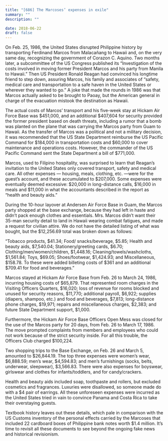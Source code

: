 ```yaml
---
title: "[686] The Marcoses’ expenses in exile"
summary: ""
description: ""

date: 2018-06-22
draft: false
---
```


On Feb. 25, 1986, the United States disrupted Philippine history by transporting Ferdinand Marcos from Malacañang to Hawaii and, on the very same day, recognizing the government of Corazon C. Aquino. Two months later, a subcommittee of the US Congress published its “Investigation of the costs involved in moving former President Marcos and his party from Manila to Hawaii.” Then US President Ronald Reagan had convinced his longtime friend to step down, assuring Marcos, his family and associates of “safety, medical care and transportation to a safe haven in the United States or wherever they wanted to go.” A joke that made the rounds in 1986 was that Marcos actually asked to be brought to Paoay, but the American general in charge of the evacuation mistook the destination as Hawaii.

The actual costs of Marcos’ transport and his five-week stay at Hickam Air Force Base was $451,000, and an additional $407,604 for security provided the former president based on death threats, including a rumor that a bomb was planted on the plane that was carrying the Marcos party from Guam to Hawaii. As the transfer of Marcos was a political and not a military decision, it was recommended that the US State Department reimburse the US Pacific Command for $184,000 in transportation costs and $60,000 to cover maintenance and operations costs. However, the commander of the US Pacific Command sent the State Department a bill of $771,000.

Marcos, used to Filipino hospitality, was surprised to learn that Reagan’s invitation to the United States only covered transport, safety and medical care. All other expenses — housing, meals, clothing, etc. —were for the guest’s account, and these accumulated to $207,000. Some expenses were eventually deemed excessive: $20,000 in long-distance calls, $16,000 in meals and $11,000 in what the accountants described in the report as “health and beauty aids.”

During the 10-hour layover at Andersen Air Force Base in Guam, the Marcos party shopped at the base exchange, because they had left in haste and didn’t pack enough clothes and essentials. Mrs. Marcos didn’t want their 35-man security detail to land in Hawaii wearing combat fatigues, and made a request for civilian attire. We do not have the detailed listing of what was bought, but the $12,256.69 total was broken down as follows:

“Tobacco products, $41.34; Food/ snacks/beverage, $5.85; Health and beauty aids, $7,540.04; Stationery/greeting cards, $6.70; Clothing/men/women/children, $1,448.16; Cleaning/towels/washcloths, $1,561.84; Toys, $69.05; Shoes/footwear, $1,424.93; and Miscellaneous, $158.78. To these were added billeting costs of $361 and an additional $709.41 for food and beverages.”

Marcos stayed at Hickam Air Force Base from Feb. 26 to March 24, 1986, incurring housing costs of $65,879. That represented room charges in the Visiting Officers Quarters, $16,020; loss of revenue for rooms blocked and unused for security reasons, $11,770; additional payroll, $6,922; supplies (diapers, shampoo, etc.) and food and beverages, $7,813; long-distance phone charges, $19,971; repairs and miscellaneous charges, $2,383; and future State Department support, $1,000.

Furthermore, the Hickam Air Force Base Officers Open Mess was closed for the use of the Marcos party for 20 days, from Feb. 26 to March 17, 1986. The move prompted complaints from members and employees who could not work because of the strict security inside. For all this trouble, the Officers Club charged $100,224.

Two shopping trips to the Base Exchange, on Feb. 26 and March 5, amounted to $26,844.19. The top three expenses were women’s wear, $6,888.59; men’s wear, $4,594.83; and men’s furnishings (socks, belts, underwear, sleepwear), $3,566.83. There were also expenses for boyswear, girlswear and clothes for infants/toddlers, and for candy/crackers.

Health and beauty aids included soap, toothpaste and rollers, but excluded cosmetics and fragrances. Luxuries were disallowed, so someone made do with a $4 pair of earrings. All these unforeseen expenses were incurred as the United States tried in vain to convince Panama and Costa Rica to take their overstaying guests.

Textbook history leaves out these details, which pale in comparison with the US Customs inventory of the personal effects carried by the Marcoses that included 22 cardboard boxes of Philippine bank notes worth $1.4 million. It’s time to revisit all these documents to see beyond the ongoing fake news and historical revisionism.
